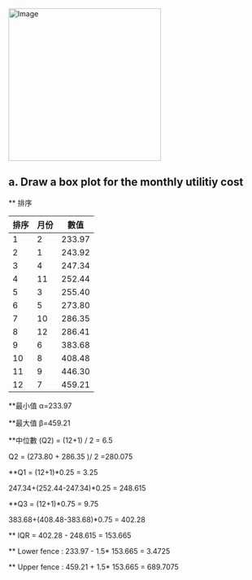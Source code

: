 <img width="300" height="300" alt="Image" src="https://github.com/user-attachments/assets/18a18f2d-1f23-4873-a61b-7dcf62bdf33b" />

## a. Draw a box plot for the monthly utilitiy cost

** 排序 

| 排序 | 月份 | 數值   |
|------|------|---------|
| 1    | 2    | 233.97  |
| 2    | 1    | 243.92  |
| 3    | 4    | 247.34  |
| 4    | 11   | 252.44  |
| 5    | 3    | 255.40  |
| 6    | 5    | 273.80  |
| 7    | 10   | 286.35  |
| 8    | 12   | 286.41  |
| 9    | 6    | 383.68  |
| 10   | 8    | 408.48  |
| 11   | 9    | 446.30  |
| 12   | 7    | 459.21  |


**最小值 α=233.97

**最大值 β=459.21

**中位數 (Q2) = (12+1) / 2 = 6.5

Q2 = (273.80 + 286.35 )/ 2 =280.075

**Q1 = (12+1)*0.25 = 3.25

247.34+(252.44-247.34)*0.25 = 248.615

**Q3 = (12+1)*0.75 = 9.75

383.68+(408.48-383.68)*0.75 = 402.28

** IQR = 402.28 - 248.615 = 153.665

** Lower fence : 233.97 - 1.5* 153.665 = 3.4725

** Upper fence : 459.21 + 1.5* 153.665 = 689.7075

